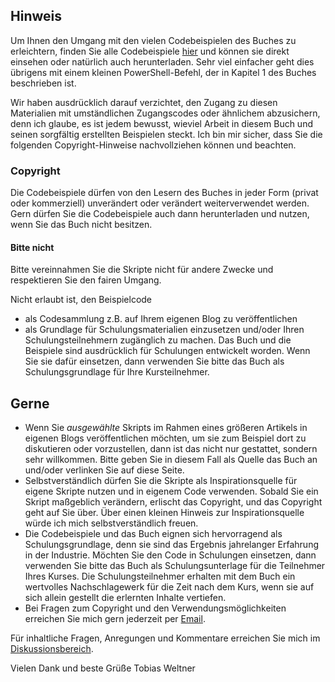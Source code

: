 ## Hinweis

Um Ihnen den Umgang mit den vielen Codebeispielen des Buches zu erleichtern, finden Sie alle Codebeispiele [hier](https://github.com/TobiasPSP/OReilly/tree/main/PowerShell) und können sie direkt einsehen oder natürlich auch herunterladen. Sehr viel einfacher geht dies übrigens mit einem kleinen PowerShell-Befehl, der in Kapitel 1 des Buches beschrieben ist.

Wir haben ausdrücklich darauf verzichtet, den Zugang zu diesen Materialien mit umständlichen Zugangscodes oder ähnlichem abzusichern, denn ich glaube, es ist jedem bewusst, wieviel Arbeit in diesem Buch und seinen sorgfältig erstellten Beispielen steckt. Ich bin mir sicher, dass Sie die folgenden Copyright-Hinweise nachvollziehen können und beachten.

### Copyright
Die Codebeispiele dürfen von den Lesern des Buches in jeder Form (privat oder kommerziell) unverändert oder verändert weiterverwendet werden. Gern dürfen Sie die Codebeispiele auch dann herunterladen und nutzen, wenn Sie das Buch nicht besitzen.

#### Bitte nicht
Bitte vereinnahmen Sie die Skripte nicht für andere Zwecke und respektieren Sie den fairen Umgang. 

Nicht erlaubt ist, den Beispielcode

* als Codesammlung z.B. auf Ihrem eigenen Blog zu veröffentlichen
* als Grundlage für Schulungsmaterialien einzusetzen und/oder Ihren Schulungsteilnehmern zugänglich zu machen. Das Buch und die Beispiele sind ausdrücklich für Schulungen entwickelt worden. Wenn Sie sie dafür einsetzen, dann verwenden Sie bitte das Buch als Schulungsgrundlage für Ihre Kursteilnehmer.

## Gerne
* Wenn Sie *ausgewählte* Skripts im Rahmen eines größeren Artikels in eigenen Blogs veröffentlichen möchten, um sie zum Beispiel dort zu diskutieren oder vorzustellen, dann ist das nicht nur gestattet, sondern sehr willkommen. Bitte geben Sie in diesem Fall als Quelle das Buch an und/oder verlinken Sie auf diese Seite.
* Selbstverständlich dürfen Sie die Skripte als Inspirationsquelle für eigene Skripte nutzen und in eigenem Code verwenden. Sobald Sie ein Skript maßgeblich verändern, erlischt das Copyright, und das Copyright geht auf Sie über. Über einen kleinen Hinweis zur Inspirationsquelle würde ich mich selbstverständlich freuen.
* Die Codebeispiele und das Buch eignen sich hervorragend als Schulungsgrundlage, denn sie sind das Ergebnis jahrelanger Erfahrung in der Industrie. Möchten Sie den Code in Schulungen einsetzen, dann verwenden Sie bitte das Buch als Schulungsunterlage für die Teilnehmer Ihres Kurses. Die Schulungsteilnehmer erhalten mit dem Buch ein wertvolles Nachschlagewerk für die Zeit nach dem Kurs, wenn sie auf sich allein gestellt die erlernten Inhalte vertiefen.
* Bei Fragen zum Copyright und den Verwendungsmöglichkeiten erreichen Sie mich gern jederzeit per [Email](mailto:tobias@powershell.one).

Für inhaltliche Fragen, Anregungen und Kommentare erreichen Sie mich im [Diskussionsbereich](https://github.com/TobiasPSP/OReilly/discussions).

Vielen Dank und beste Grüße
Tobias Weltner


